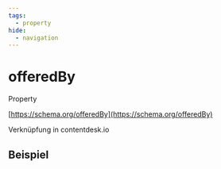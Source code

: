 ```yaml
---
tags:
  - property
hide:
  - navigation
---
```


# offeredBy
Property

[https://schema.org/offeredBy](https://schema.org/offeredBy)

Verknüpfung in contentdesk.io

## Beispiel